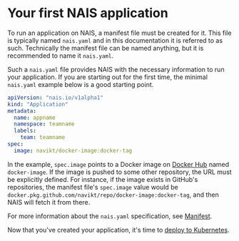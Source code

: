 # Your first NAIS application

To run an application on NAIS, a manifest file must be created for it. This file is typically named `nais.yaml` and in
this documentation it is referred to as such. Technically the manifest file can be named anything, but it is recommended
to name it `nais.yaml`.

Such a `nais.yaml` file provides NAIS with the necessary information to run your application. If you are starting out
for the first time, the minimal `nais.yaml` example below is a good starting point.

```yaml
apiVersion: "nais.io/v1alpha1"
kind: "Application"
metadata:
  name: appname
  namespace: teamname
  labels:
    team: teamname
spec:
  image: navikt/docker-image:docker-tag
```

In the example, `spec.image` points to a Docker image on [Docker Hub](https://hub.docker.com/) named `docker-image`.
If the image is pushed to some other repository, the URL must be explicitly defined. For instance, if the image exists
in GitHub's repositories, the manifest file's `spec.image` value would be
`docker.pkg.github.com/navikt/repo/docker-image:docker-tag`, and then NAIS will fetch it from there.

For more information about the `nais.yaml` specification, see [Manifest](../nais-application/manifest.md).

Now that you've created your application, it's time to [deploy to Kubernetes](../deployment/README.md).
